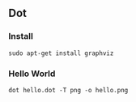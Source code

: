 ## Dot

### Install

```
sudo apt-get install graphviz
```

### Hello World

```
dot hello.dot -T png -o hello.png
```